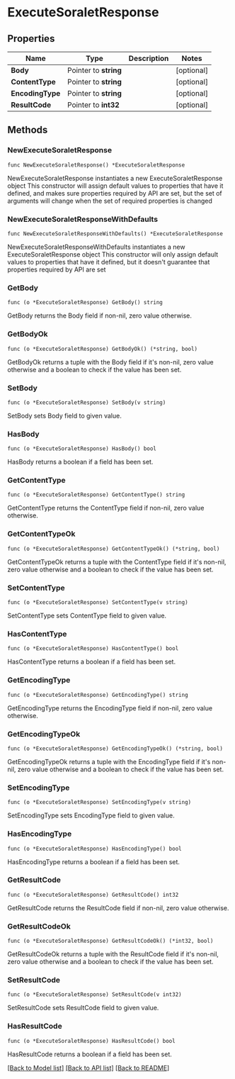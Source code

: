 # ExecuteSoraletResponse

## Properties

Name | Type | Description | Notes
------------ | ------------- | ------------- | -------------
**Body** | Pointer to **string** |  | [optional] 
**ContentType** | Pointer to **string** |  | [optional] 
**EncodingType** | Pointer to **string** |  | [optional] 
**ResultCode** | Pointer to **int32** |  | [optional] 

## Methods

### NewExecuteSoraletResponse

`func NewExecuteSoraletResponse() *ExecuteSoraletResponse`

NewExecuteSoraletResponse instantiates a new ExecuteSoraletResponse object
This constructor will assign default values to properties that have it defined,
and makes sure properties required by API are set, but the set of arguments
will change when the set of required properties is changed

### NewExecuteSoraletResponseWithDefaults

`func NewExecuteSoraletResponseWithDefaults() *ExecuteSoraletResponse`

NewExecuteSoraletResponseWithDefaults instantiates a new ExecuteSoraletResponse object
This constructor will only assign default values to properties that have it defined,
but it doesn't guarantee that properties required by API are set

### GetBody

`func (o *ExecuteSoraletResponse) GetBody() string`

GetBody returns the Body field if non-nil, zero value otherwise.

### GetBodyOk

`func (o *ExecuteSoraletResponse) GetBodyOk() (*string, bool)`

GetBodyOk returns a tuple with the Body field if it's non-nil, zero value otherwise
and a boolean to check if the value has been set.

### SetBody

`func (o *ExecuteSoraletResponse) SetBody(v string)`

SetBody sets Body field to given value.

### HasBody

`func (o *ExecuteSoraletResponse) HasBody() bool`

HasBody returns a boolean if a field has been set.

### GetContentType

`func (o *ExecuteSoraletResponse) GetContentType() string`

GetContentType returns the ContentType field if non-nil, zero value otherwise.

### GetContentTypeOk

`func (o *ExecuteSoraletResponse) GetContentTypeOk() (*string, bool)`

GetContentTypeOk returns a tuple with the ContentType field if it's non-nil, zero value otherwise
and a boolean to check if the value has been set.

### SetContentType

`func (o *ExecuteSoraletResponse) SetContentType(v string)`

SetContentType sets ContentType field to given value.

### HasContentType

`func (o *ExecuteSoraletResponse) HasContentType() bool`

HasContentType returns a boolean if a field has been set.

### GetEncodingType

`func (o *ExecuteSoraletResponse) GetEncodingType() string`

GetEncodingType returns the EncodingType field if non-nil, zero value otherwise.

### GetEncodingTypeOk

`func (o *ExecuteSoraletResponse) GetEncodingTypeOk() (*string, bool)`

GetEncodingTypeOk returns a tuple with the EncodingType field if it's non-nil, zero value otherwise
and a boolean to check if the value has been set.

### SetEncodingType

`func (o *ExecuteSoraletResponse) SetEncodingType(v string)`

SetEncodingType sets EncodingType field to given value.

### HasEncodingType

`func (o *ExecuteSoraletResponse) HasEncodingType() bool`

HasEncodingType returns a boolean if a field has been set.

### GetResultCode

`func (o *ExecuteSoraletResponse) GetResultCode() int32`

GetResultCode returns the ResultCode field if non-nil, zero value otherwise.

### GetResultCodeOk

`func (o *ExecuteSoraletResponse) GetResultCodeOk() (*int32, bool)`

GetResultCodeOk returns a tuple with the ResultCode field if it's non-nil, zero value otherwise
and a boolean to check if the value has been set.

### SetResultCode

`func (o *ExecuteSoraletResponse) SetResultCode(v int32)`

SetResultCode sets ResultCode field to given value.

### HasResultCode

`func (o *ExecuteSoraletResponse) HasResultCode() bool`

HasResultCode returns a boolean if a field has been set.


[[Back to Model list]](../README.md#documentation-for-models) [[Back to API list]](../README.md#documentation-for-api-endpoints) [[Back to README]](../README.md)


